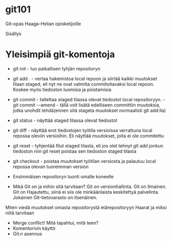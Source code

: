 # git101
Git-opas Haaga-Helian opiskelijoille

Sisällys
# Yleisimpiä git-komentoja

- git init - luo paikallisen tyhjän repositoryn
- git add . - vertaa hakemistoa local repoon ja siirtää kaikki muutokset tilaan staged, eli nyt ne ovat valmiita commitoitavaksi
local repoon. Koskee myös tiedoston luomisia ja poistamisia. 

- git commit - tallettaa staged tilassa olevat tiedostot local repositoryyn.
-git commit --amend - tällä voit lisätä edelliseen committiin muutoksia, jotka unohdit tehdä(ennen sitä stageta muutokset normaalisti git add:lla)
- git status - näyttää staged tilassa olevat tiedostot
- git diff - näyttää erot tiedostojen työtila versioissa verrattuna local repossa oleviin versioihin. Eli näyttää muutokset, joita ei ole commitettu
- git reset - tyhjentää filut staged tilasta, eli jos olet tehnyt git add jonkun tiedoston niin git reset poistaa sen tiedoston staged tilasta

- git checkout - poistaa muutokset työtilan versiosta ja palautuu local repossa olevan tuoreimman version
- Ensimmäisen repositoryn luonti omalle koneelle
- Mikä Git on ja mihin sitä tarvitaan?
Git on versionhallinta. Git on Ilmainen. Git on Hajautettu, siinä ei siis ole minkäänlaista keskitettyä palvelinta. Jokainen Git-tietovarasto on itsenäinen.

 Miten viedä muutokset omasta repositorystä etärepositoryyn
 Haarat ja miksi niitä tarvitaan
- Merge conflict! Mitä tapahtui, mitä teen?
- Komentorivin käyttö
- Git:n asennus
